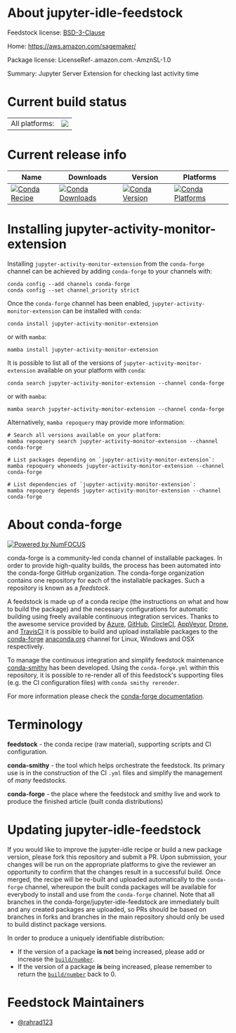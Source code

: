 About jupyter-idle-feedstock
============================

Feedstock license: [BSD-3-Clause](https://github.com/conda-forge/jupyter-idle-feedstock/blob/main/LICENSE.txt)

Home: https://aws.amazon.com/sagemaker/

Package license: LicenseRef-.amazon.com.-AmznSL-1.0

Summary: Jupyter Server Extension for checking last activity time

Current build status
====================


<table><tr><td>All platforms:</td>
    <td>
      <a href="https://dev.azure.com/conda-forge/feedstock-builds/_build/latest?definitionId=22781&branchName=main">
        <img src="https://dev.azure.com/conda-forge/feedstock-builds/_apis/build/status/jupyter-idle-feedstock?branchName=main">
      </a>
    </td>
  </tr>
</table>

Current release info
====================

| Name | Downloads | Version | Platforms |
| --- | --- | --- | --- |
| [![Conda Recipe](https://img.shields.io/badge/recipe-jupyter--idle-green.svg)](https://anaconda.org/conda-forge/jupyter-idle) | [![Conda Downloads](https://img.shields.io/conda/dn/conda-forge/jupyter-idle.svg)](https://anaconda.org/conda-forge/jupyter-idle) | [![Conda Version](https://img.shields.io/conda/vn/conda-forge/jupyter-idle.svg)](https://anaconda.org/conda-forge/jupyter-idle) | [![Conda Platforms](https://img.shields.io/conda/pn/conda-forge/jupyter-idle.svg)](https://anaconda.org/conda-forge/jupyter-idle) |

Installing jupyter-activity-monitor-extension
=======================

Installing `jupyter-activity-monitor-extension` from the `conda-forge` channel can be achieved by adding `conda-forge` to your channels with:

```
conda config --add channels conda-forge
conda config --set channel_priority strict
```

Once the `conda-forge` channel has been enabled, `jupyter-activity-monitor-extension` can be installed with `conda`:

```
conda install jupyter-activity-monitor-extension
```

or with `mamba`:

```
mamba install jupyter-activity-monitor-extension
```

It is possible to list all of the versions of `jupyter-activity-monitor-extension` available on your platform with `conda`:

```
conda search jupyter-activity-monitor-extension --channel conda-forge
```

or with `mamba`:

```
mamba search jupyter-activity-monitor-extension --channel conda-forge
```

Alternatively, `mamba repoquery` may provide more information:

```
# Search all versions available on your platform:
mamba repoquery search jupyter-activity-monitor-extension --channel conda-forge

# List packages depending on `jupyter-activity-monitor-extension`:
mamba repoquery whoneeds jupyter-activity-monitor-extension --channel conda-forge

# List dependencies of `jupyter-activity-monitor-extension`:
mamba repoquery depends jupyter-activity-monitor-extension --channel conda-forge
```


About conda-forge
=================

[![Powered by
NumFOCUS](https://img.shields.io/badge/powered%20by-NumFOCUS-orange.svg?style=flat&colorA=E1523D&colorB=007D8A)](https://numfocus.org)

conda-forge is a community-led conda channel of installable packages.
In order to provide high-quality builds, the process has been automated into the
conda-forge GitHub organization. The conda-forge organization contains one repository
for each of the installable packages. Such a repository is known as a *feedstock*.

A feedstock is made up of a conda recipe (the instructions on what and how to build
the package) and the necessary configurations for automatic building using freely
available continuous integration services. Thanks to the awesome service provided by
[Azure](https://azure.microsoft.com/en-us/services/devops/), [GitHub](https://github.com/),
[CircleCI](https://circleci.com/), [AppVeyor](https://www.appveyor.com/),
[Drone](https://cloud.drone.io/welcome), and [TravisCI](https://travis-ci.com/)
it is possible to build and upload installable packages to the
[conda-forge](https://anaconda.org/conda-forge) [anaconda.org](https://anaconda.org/)
channel for Linux, Windows and OSX respectively.

To manage the continuous integration and simplify feedstock maintenance
[conda-smithy](https://github.com/conda-forge/conda-smithy) has been developed.
Using the ``conda-forge.yml`` within this repository, it is possible to re-render all of
this feedstock's supporting files (e.g. the CI configuration files) with ``conda smithy rerender``.

For more information please check the [conda-forge documentation](https://conda-forge.org/docs/).

Terminology
===========

**feedstock** - the conda recipe (raw material), supporting scripts and CI configuration.

**conda-smithy** - the tool which helps orchestrate the feedstock.
                   Its primary use is in the construction of the CI ``.yml`` files
                   and simplify the management of *many* feedstocks.

**conda-forge** - the place where the feedstock and smithy live and work to
                  produce the finished article (built conda distributions)


Updating jupyter-idle-feedstock
===============================

If you would like to improve the jupyter-idle recipe or build a new
package version, please fork this repository and submit a PR. Upon submission,
your changes will be run on the appropriate platforms to give the reviewer an
opportunity to confirm that the changes result in a successful build. Once
merged, the recipe will be re-built and uploaded automatically to the
`conda-forge` channel, whereupon the built conda packages will be available for
everybody to install and use from the `conda-forge` channel.
Note that all branches in the conda-forge/jupyter-idle-feedstock are
immediately built and any created packages are uploaded, so PRs should be based
on branches in forks and branches in the main repository should only be used to
build distinct package versions.

In order to produce a uniquely identifiable distribution:
 * If the version of a package **is not** being increased, please add or increase
   the [``build/number``](https://docs.conda.io/projects/conda-build/en/latest/resources/define-metadata.html#build-number-and-string).
 * If the version of a package **is** being increased, please remember to return
   the [``build/number``](https://docs.conda.io/projects/conda-build/en/latest/resources/define-metadata.html#build-number-and-string)
   back to 0.

Feedstock Maintainers
=====================

* [@rahrad123](https://github.com/rahrad123/)

